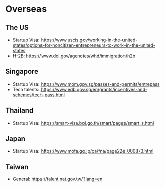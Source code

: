 # Overseas

## The US

- Startup Visa: https://www.uscis.gov/working-in-the-united-states/options-for-noncitizen-entrepreneurs-to-work-in-the-united-states
- H-2B: https://www.dol.gov/agencies/whd/immigration/h2b

## Singapore

- Startup Visa: https://www.mom.gov.sg/passes-and-permits/entrepass
- Tech talents: https://www.edb.gov.sg/en/grants/incentives-and-schemes/tech-pass.html

## Thailand

- Startup Visa: https://smart-visa.boi.go.th/smart/pages/smart_s.html

## Japan

- Startup Visa: https://www.mofa.go.jp/ca/fna/page22e_000873.html

## Taiwan

- General: https://talent.nat.gov.tw/?lang=en
